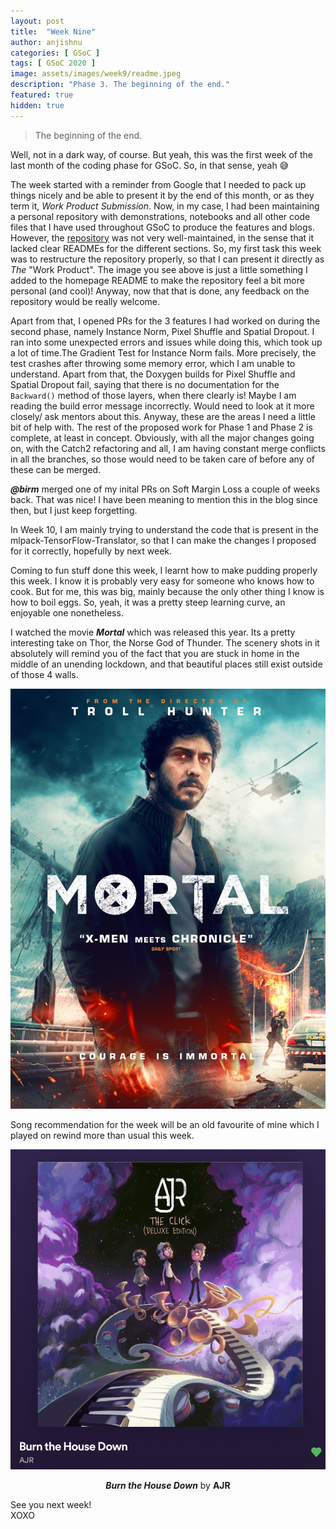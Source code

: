 ```yaml
---
layout: post
title:  "Week Nine"
author: anjishnu
categories: [ GSoC ]
tags: [ GSoC 2020 ]
image: assets/images/week9/readme.jpeg
description: "Phase 3. The beginning of the end."
featured: true
hidden: true
---
```


> The beginning of the end.

Well, not in a dark way, of course. But yeah, this was the first week of the
last month of the coding phase for GSoC. So, in that sense, yeah 😅

The week started with a reminder from Google that I needed to pack up things
nicely and be able to present it by the end of this month, or as they term it,
*Work Product Submission*. Now, in my case, I had been maintaining a personal
repository with demonstrations, notebooks and all other code files that I have
used throughout GSoC to produce the features and blogs. However, the
[repository](https://github.com/iamshnoo/mlpack-testing) was not very
well-maintained, in the sense that it lacked clear READMEs for the different
sections. So, my first task this week was to restructure the repository
properly, so that I can present it directly as *The* "Work Product". The image
you see above is just a little something I added to the homepage README to make
the repository feel a bit more personal (and cool)! Anyway, now that that is
done, any feedback on the repository would be really welcome.

Apart from that, I opened PRs for the 3 features I had worked on during the
second phase, namely Instance Norm, Pixel Shuffle and Spatial Dropout. I ran
into some unexpected errors and issues while doing this, which took up a lot of
time.The Gradient Test for Instance Norm fails. More precisely, the test crashes
after throwing some memory error, which I am unable to understand. Apart from
that, the Doxygen builds for Pixel Shuffle and Spatial Dropout fail, saying that
there is no documentation for the ```Backward()``` method of those layers, when
there clearly is! Maybe I am reading the build error message incorrectly. Would
need to look at it more closely/ ask mentors about this. Anyway, these are the
areas I need a little bit of help with. The rest of the proposed work for
Phase 1 and Phase 2 is complete, at least in concept. Obviously, with all the
major changes going on, with the Catch2 refactoring and all, I am having
constant merge conflicts in all the branches, so those would need to be taken
care of before any of these can be merged.

***@birm*** merged one of my inital PRs on Soft Margin Loss a couple of weeks
back. That was nice! I have been meaning to mention this in the blog since then,
but I just keep forgetting.

In Week 10, I am mainly trying to understand the code that is present in the
mlpack-TensorFlow-Translator, so that I can make the changes I proposed for it
correctly, hopefully by next week.

Coming to fun stuff done this week, I learnt how to make pudding properly this
week. I know it is probably very easy for someone who knows how to cook. But for
me, this was big, mainly because the only other thing I know is how to boil
eggs. So, yeah, it was a pretty steep learning curve, an enjoyable one
nonetheless.

I watched the movie ***Mortal*** which was released this year. Its a pretty
interesting take on Thor, the Norse God of Thunder. The scenery shots in it
absolutely will remind you of the fact that you are stuck in home in the middle
of an unending lockdown, and that beautiful places still exist outside of those
4 walls.

<div align="center">
<img src="../assets/images/week9/mortal.jpg">
<p></p>
</div>

Song recommendation for the week will be an old favourite of mine which I played
on rewind more than usual this week.

<div align="center">
<img src="../assets/images/week9/song.jpeg">
<p><b><i>Burn the House Down</i></b> by <b>AJR</b></p>
</div>

See you next week!<br>
XOXO
